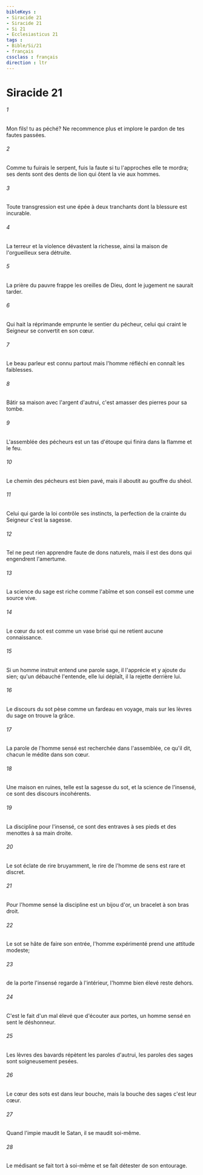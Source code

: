 ```yaml
---
bibleKeys : 
- Siracide 21
- Siracide 21
- Si 21
- Ecclesiasticus 21
tags : 
- Bible/Si/21
- français
cssclass : français
direction : ltr
---
```


# Siracide 21

###### 1
Mon fils! tu as péché? Ne recommence plus et implore le pardon de tes fautes passées.
###### 2
Comme tu fuirais le serpent, fuis la faute si tu l'approches elle te mordra; ses dents sont des dents de lion qui ôtent la vie aux hommes.
###### 3
Toute transgression est une épée à deux tranchants dont la blessure est incurable.
###### 4
La terreur et la violence dévastent la richesse, ainsi la maison de l'orgueilleux sera détruite.
###### 5
La prière du pauvre frappe les oreilles de Dieu, dont le jugement ne saurait tarder.
###### 6
Qui hait la réprimande emprunte le sentier du pécheur, celui qui craint le Seigneur se convertit en son cœur.
###### 7
Le beau parleur est connu partout mais l'homme réfléchi en connaît les faiblesses.
###### 8
Bâtir sa maison avec l'argent d'autrui, c'est amasser des pierres pour sa tombe.
###### 9
L'assemblée des pécheurs est un tas d'étoupe qui finira dans la flamme et le feu.
###### 10
Le chemin des pécheurs est bien pavé, mais il aboutit au gouffre du shéol.
###### 11
Celui qui garde la loi contrôle ses instincts, la perfection de la crainte du Seigneur c'est la sagesse.
###### 12
Tel ne peut rien apprendre faute de dons naturels, mais il est des dons qui engendrent l'amertume.
###### 13
La science du sage est riche comme l'abîme et son conseil est comme une source vive.
###### 14
Le cœur du sot est comme un vase brisé qui ne retient aucune connaissance.
###### 15
Si un homme instruit entend une parole sage, il l'apprécie et y ajoute du sien; qu'un débauché l'entende, elle lui déplaît, il la rejette derrière lui.
###### 16
Le discours du sot pèse comme un fardeau en voyage, mais sur les lèvres du sage on trouve la grâce.
###### 17
La parole de l'homme sensé est recherchée dans l'assemblée, ce qu'il dit, chacun le médite dans son cœur.
###### 18
Une maison en ruines, telle est la sagesse du sot, et la science de l'insensé, ce sont des discours incohérents.
###### 19
La discipline pour l'insensé, ce sont des entraves à ses pieds et des menottes à sa main droite.
###### 20
Le sot éclate de rire bruyamment, le rire de l'homme de sens est rare et discret.
###### 21
Pour l'homme sensé la discipline est un bijou d'or, un bracelet à son bras droit.
###### 22
Le sot se hâte de faire son entrée, l'homme expérimenté prend une attitude modeste;
###### 23
de la porte l'insensé regarde à l'intérieur, l'homme bien élevé reste dehors.
###### 24
C'est le fait d'un mal élevé que d'écouter aux portes, un homme sensé en sent le déshonneur.
###### 25
Les lèvres des bavards répètent les paroles d'autrui, les paroles des sages sont soigneusement pesées.
###### 26
Le cœur des sots est dans leur bouche, mais la bouche des sages c'est leur cœur.
###### 27
Quand l'impie maudit le Satan, il se maudit soi-même.
###### 28
Le médisant se fait tort à soi-même et se fait détester de son entourage.
